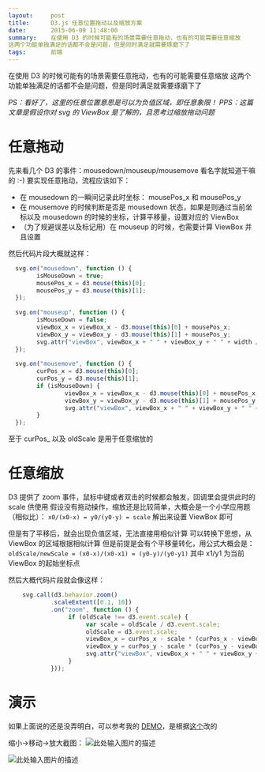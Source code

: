 ```yaml
---
layout:     post
title:      D3.js 任意位置拖动以及缩放方案
date:       2015-06-09 11:48:00
summary:    在使用 D3 的时候可能有的场景需要任意拖动，也有的可能需要任意缩放 
这两个功能单独满足的话都不会是问题，但是同时满足就需要琢磨下了
tags:       前端
---
```



在使用 D3 的时候可能有的场景需要任意拖动，也有的可能需要任意缩放
这两个功能单独满足的话都不会是问题，但是同时满足就需要琢磨下了

*PS：看好了，这里的任意位置意思是可以为负值区域，即任意象限！*
*PPS：这篇文章是假设你对 svg 的 ViewBox 是了解的，且思考过缩放拖动问题*

任意拖动
===

先来看几个 D3 的事件：mousedown/mouseup/mousemove
看名字就知道干嘛的 :-)
要实现任意拖动，流程应该如下：

 - 在 mousedown 的一瞬间记录此时坐标： mousePos_x 和 mousePos_y
 - 在 mousemove 的时候判断是否是 mousedown 状态，如果是则通过当前坐标以及 mousedown 的时候的坐标，计算平移量，设置对应的 ViewBox
 - （为了规避误差以及标记用）在 mouseup 的时候，也需要计算 ViewBox 并且设置
 
然后代码片段大概就这样：

```javascript
  svg.on("mousedown", function () {
        isMouseDown = true;
        mousePos_x = d3.mouse(this)[0];
        mousePos_y = d3.mouse(this)[1];
  });
  
  svg.on("mouseup", function () {
        isMouseDown = false;
        viewBox_x = viewBox_x - d3.mouse(this)[0] + mousePos_x;
        viewBox_y = viewBox_y - d3.mouse(this)[1] + mousePos_y;
        svg.attr("viewBox", viewBox_x + " " + viewBox_y + " " + width / oldScale + " " + height / oldScale);
  });
  
  svg.on("mousemove", function () {
        curPos_x = d3.mouse(this)[0];
        curPos_y = d3.mouse(this)[1];
        if (isMouseDown) {
                viewBox_x = viewBox_x - d3.mouse(this)[0] + mousePos_x;
                viewBox_y = viewBox_y - d3.mouse(this)[1] + mousePos_y;
                svg.attr("viewBox", viewBox_x + " " + viewBox_y + " " + width / oldScale + " " + height / oldScale);
        }
  });
```

至于 curPos_ 以及 oldScale 是用于任意缩放的

任意缩放
===

D3 提供了 zoom 事件，鼠标中键或者双击的时候都会触发，回调里会提供此时的 scale 供使用
假设没有拖动操作，缩放还是比较简单，大概会是一个小学应用题（相似比）：
`x0/(x0-x) = y0/(y0-y) = scale`
解出来设置 ViewBox 即可

但是有了平移后，就会出现负值区域，无法直接用相似计算
可以转换下思想，从 ViewBox 的区域根据相似计算
但是前提是会有个平移量转化，用公式大概会是：`oldScale/newScale = (x0-x)/(x0-x1) = (y0-y)/(y0-y1)`
其中 x1/y1 为当前 ViewBox 的起始坐标点

然后大概代码片段就会像这样：

```javascript
    svg.call(d3.behavior.zoom()
            .scaleExtent([0.1, 10])
            .on("zoom", function () {
                 if (oldScale !== d3.event.scale) {
                      var scale = oldScale / d3.event.scale;
                      oldScale = d3.event.scale;
                      viewBox_x = curPos_x - scale * (curPos_x - viewBox_x);
                      viewBox_y = curPos_y - scale * (curPos_y - viewBox_y);
                      svg.attr("viewBox", viewBox_x + " " + viewBox_y + " " + width / oldScale + " " + height / oldScale);
                 }
            }));

```

演示
===

如果上面说的还是没弄明白，可以参考我的 [DEMO][1]，是根据[这个][2]改的

缩小->移动->放大截图：
![此处输入图片的描述][3]

![此处输入图片的描述][4]


  [1]: http://7xjl4v.com1.z0.glb.clouddn.com/index.html
  [2]: http://bl.ocks.org/mbostock/4062045
  [3]: http://int64ago.qiniudn.com/tvm9mxrxgk3xr.png
  [4]: http://int64ago.qiniudn.com/lfmggcxv9rudi.png
